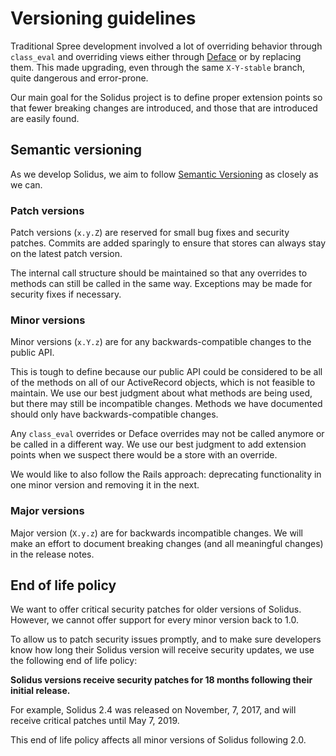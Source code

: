 # Versioning guidelines

Traditional Spree development involved a lot of overriding behavior through
`class_eval` and overriding views either through [Deface][deface] or by
replacing them. This made upgrading, even through the same `X-Y-stable` branch,
quite dangerous and error-prone.

Our main goal for the Solidus project is to define proper extension points so
that fewer breaking changes are introduced, and those that are introduced are
easily found.

[deface]: https://github.com/spree/deface

## Semantic versioning

As we develop Solidus, we aim to follow [Semantic Versioning][semver] as closely
as we can.

[semver]: http://semver.org

### Patch versions

Patch versions (`x.y.Z`) are reserved for small bug fixes and security patches.
Commits are added sparingly to ensure that stores can always stay on the latest
patch version.

The internal call structure should be maintained so that any overrides to
methods can still be called in the same way. Exceptions may be made for security
fixes if necessary.

### Minor versions

Minor versions (`x.Y.z`) are for any backwards-compatible changes to the public
API.

This is tough to define because our public API could be considered to be all of
the methods on all of our ActiveRecord objects, which is not feasible to
maintain. We use our best judgment about what methods are being used, but there
may still be incompatible changes. Methods we have documented should only have
backwards-compatible changes.

Any `class_eval` overrides or Deface overrides may not be called anymore or be
called in a different way. We use our best judgment to add extension points when
we suspect there would be a store with an override.

We would like to also follow the Rails approach: deprecating functionality in
one minor version and removing it in the next.

### Major versions

Major version (`X.y.z`) are for backwards incompatible changes. We will make an
effort to document breaking changes (and all meaningful changes) in the release
notes.

## End of life policy

We want to offer critical security patches for older versions of Solidus.
However, we cannot offer support for every minor version back to 1.0.

To allow us to patch security issues promptly, and to make sure developers know
how long their Solidus version will receive security updates, we use the
following end of life policy:

**Solidus versions receive security patches for 18 months following their
initial release.**

For example, Solidus 2.4 was released on November, 7, 2017, and will receive
critical patches until May 7, 2019.

This end of life policy affects all minor versions of Solidus following 2.0.
